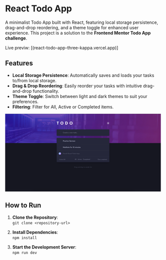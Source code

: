 # React Todo App

A minimalist Todo App built with React, featuring local storage persistence, drag-and-drop reordering, and a theme toggle for enhanced user experience. This project is a solution to the **Frontend Mentor Todo App challenge**.

Live previw: [(react-todo-app-three-kappa.vercel.app)]

## Features

- **Local Storage Persistence**: Automatically saves and loads your tasks to/from local storage.
- **Drag & Drop Reordering**: Easily reorder your tasks with intuitive drag-and-drop functionality.
- **Theme Toggle**: Switch between light and dark themes to suit your preferences.
- **Filtering**: Filter for All, Active or Completed items.

![Todo App](screenshot.png?raw=true "Todo App")

## How to Run

1. **Clone the Repository**:  
   `git clone <repository-url>`

2. **Install Dependencies**:  
   `npm install`

3. **Start the Development Server**:  
   `npm run dev`

